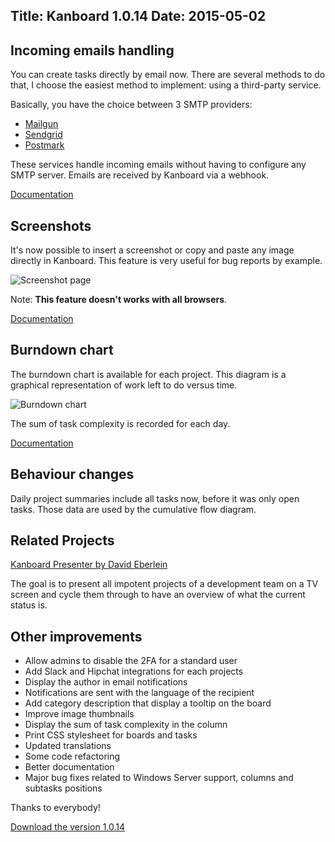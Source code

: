Title: Kanboard 1.0.14
Date: 2015-05-02
---

Incoming emails handling
------------------------

You can create tasks directly by email now.
There are several methods to do that, I choose the easiest method to implement: using a third-party service.

Basically, you have the choice between 3 SMTP providers:

- [Mailgun](http://kanboard.net/documentation/mailgun)
- [Sendgrid](http://kanboard.net/documentation/sendgrid)
- [Postmark](http://kanboard.net/documentation/postmark)

These services handle incoming emails without having to configure any SMTP server.
Emails are received by Kanboard via a webhook.

[Documentation](http://kanboard.net/documentation/create-tasks-by-email)

Screenshots
-----------

It's now possible to insert a screenshot or copy and paste any image directly in Kanboard.
This feature is very useful for bug reports by example.

![Screenshot page](http://kanboard.net/screenshots/documentation/task-screenshot.png)

Note: **This feature doesn't works with all browsers**.

[Documentation](http://kanboard.net/documentation/screenshots)

Burndown chart
--------------

The burndown chart is available for each project.
This diagram is a graphical representation of work left to do versus time.

![Burndown chart](http://kanboard.net/screenshots/documentation/burndown-chart.png)

The sum of task complexity is recorded for each day.

[Documentation](http://kanboard.net/documentation/analytics)

Behaviour changes
-----------------

Daily project summaries include all tasks now, before it was only open tasks. Those data are used by the cumulative flow diagram.

Related Projects
----------------

[Kanboard Presenter by David Eberlein](https://github.com/davideberlein/kanboard-presenter)

The goal is to present all impotent projects of a development team on a TV screen and cycle them through to have an overview of what the current status is.

Other improvements
------------------

- Allow admins to disable the 2FA for a standard user
- Add Slack and Hipchat integrations for each projects
- Display the author in email notifications
- Notifications are sent with the language of the recipient
- Add category description that display a tooltip on the board
- Improve image thumbnails
- Display the sum of task complexity in the column
- Print CSS stylesheet for boards and tasks
- Updated translations
- Some code refactoring
- Better documentation
- Major bug fixes related to Windows Server support, columns and subtasks positions

Thanks to everybody!

[Download the version 1.0.14](http://kanboard.net/kanboard-1.0.14.zip)
